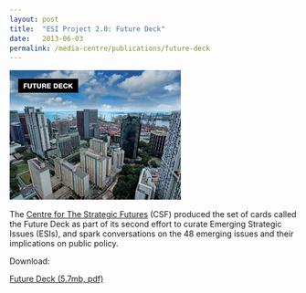 ```yaml
---
layout: post
title:  "ESI Project 2.0: Future Deck"
date:   2013-06-03
permalink: /media-centre/publications/future-deck
---
```


![future-deck](/images/PublicationImages/future-deck.jpg)

The [Centre for The Strategic Futures](https://www.csf.gov.sg) (CSF) produced the set of cards called the Future Deck as part of its second effort to curate Emerging Strategic Issues (ESIs), and spark conversations on the 48 emerging issues and their implications on public policy.

Download:

[Future Deck (5.7mb, pdf)](https://github.com/isomerpages/isomerpages-stratgroup/raw/master/images/PublicationImages/future-deck.pdf)

